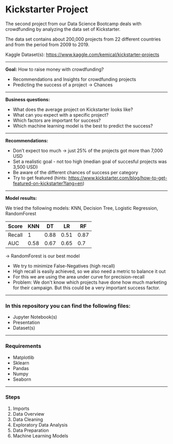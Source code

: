 # Kickstarter Project 
The second project from our Data Science Bootcamp deals with crowdfunding by analyzing the data set of Kickstarter.

The data set contains about 200,000 projects from 22 different countries and from the period from 2009 to 2019.

Kaggle Dataset(s): https://www.kaggle.com/kemical/kickstarter-projects

---

**Goal:** How to raise money with crowdfunding?
* Recommendations and Insights for crowdfunding projects 
* Predicting the success of a project → Chances

---

**Business questions:**
* What does the average project on Kickstarter looks like?
* What can you expect with a specific project?
* Which factors are important for success? 
* Which machine learning model is the best to predict the success?   

---

**Recommendations:** 
* Don’t expect too much → just 25% of the projects got more than 7,000 USD
* Set a realistic goal - not too high (median goal of succesful projects was 3,500 USD) 
* Be aware of the different chances of success per category 
* Try to get featured (hints: https://www.kickstarter.com/blog/how-to-get-featured-on-kickstarter?lang=en)   

---

**Model results:** 

We tried the following models: KNN, Decision Tree, Logistic Regression, RandomForest

| Score  | KNN  | DT  | LR  | RF  |
|---|---|---|---|---|
| Recall  | 1  | 0.88  |  0.51 | 0.87  |
| AUC  | 0.58 | 0.67 | 0.65  | 0.7  |

→ RandomForest is our best model  

* We try to minimize False-Negatives (high recall)
* High recall is easily achieved, so we also need a metric to balance it out
* For this we are using the area under curve for precision-recall   
* Problem: We don't know which projects have done how much marketing for their campaign. But this could be a very important success factor.
---

### In this repository you can find the following files: 
* Jupyter Notebook(s) 
* Presentation 
* Dataset(s)  

---

### Requirements
* Matplotlib
* Sklearn 
* Pandas
* Numpy
* Seaborn  

---

### Steps 
1. Imports 
2. Data Overview
3. Data Cleaning 
4. Exploratory Data Analysis
5. Data Preparation 
6. Machine Learning Models  
